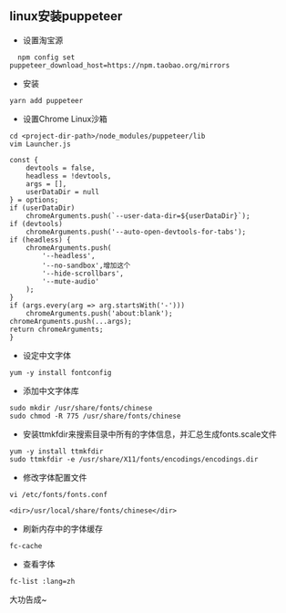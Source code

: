 ## linux安装puppeteer


- 设置淘宝源
```ssh
  npm config set puppeteer_download_host=https://npm.taobao.org/mirrors
```
- 安装
```ssh
yarn add puppeteer
```
-  设置Chrome Linux沙箱
```ssh
cd <project-dir-path>/node_modules/puppeteer/lib
vim Launcher.js

const {
    devtools = false,
    headless = !devtools,
    args = [],
    userDataDir = null
} = options;
if (userDataDir)
    chromeArguments.push(`--user-data-dir=${userDataDir}`);
if (devtools)
    chromeArguments.push('--auto-open-devtools-for-tabs');
if (headless) {
    chromeArguments.push(
        '--headless',
        '--no-sandbox',增加这个
        '--hide-scrollbars',
        '--mute-audio'
    );
}
if (args.every(arg => arg.startsWith('-')))
    chromeArguments.push('about:blank');
chromeArguments.push(...args);
return chromeArguments;
}
```
- 设定中文字体
```ssh
yum -y install fontconfig
```
- 添加中文字体库
```ssh
sudo mkdir /usr/share/fonts/chinese
sudo chmod -R 775 /usr/share/fonts/chinese
```
- 安装ttmkfdir来搜索目录中所有的字体信息，并汇总生成fonts.scale文件
```ssh
yum -y install ttmkfdir
sudo ttmkfdir -e /usr/share/X11/fonts/encodings/encodings.dir
```
- 修改字体配置文件
```ssh
vi /etc/fonts/fonts.conf

<dir>/usr/local/share/fonts/chinese</dir>
```
- 刷新内存中的字体缓存
```ssh
fc-cache
```
- 查看字体
```ssh
fc-list :lang=zh
```
大功告成~